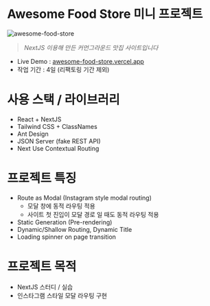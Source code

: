 # Awesome Food Store 미니 프로젝트

![awesome-food-store](https://user-images.githubusercontent.com/8604840/153662986-e44c4d6a-6fe0-41a2-8848-187365048db3.gif)

> _NextJS 이용해 만든 커먼그라운드 맛집 사이트입니다_

- Live Demo : [awesome-food-store.vercel.app](https://awesome-food-store.vercel.app)
- 작업 기간 : 4일 (리팩토링 기간 제외)

# 사용 스택 / 라이브러리

- React + NextJS
- Tailwind CSS + ClassNames
- Ant Design
- JSON Server (fake REST API)
- Next Use Contextual Routing

# 프로젝트 특징

- Route as Modal (Instagram style modal routing)
  - 모달 창에 동적 라우팅 적용
  - 사이트 첫 진입이 모달 경로 일 때도 동적 라우팅 적용
- Static Generation (Pre-rendering)
- Dynamic/Shallow Routing, Dynamic Title
- Loading spinner on page transition

# 프로젝트 목적

- NextJS 스터디 / 실습
- 인스타그램 스타일 모달 라우팅 구현

